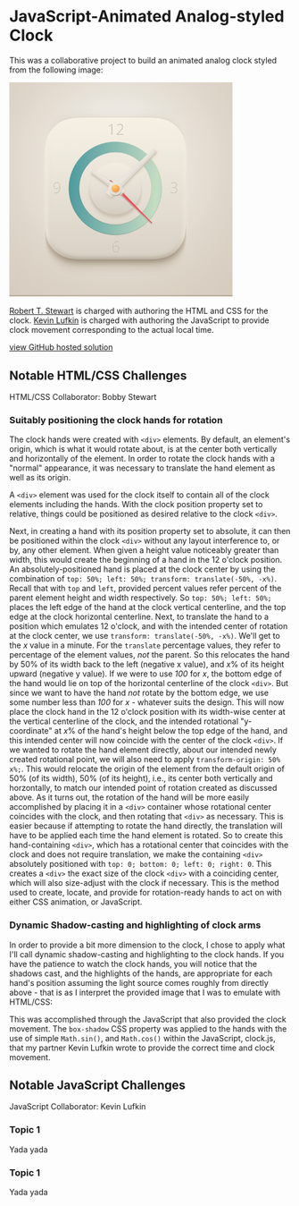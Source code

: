 # JavaScript-Animated Analog-styled Clock

This was a collaborative project to build an animated analog clock styled from the following image:

<img src="UI-Clock-Icon-Blue.png" width="400px">

[Robert T. Stewart](https://github.com/rtstewart) is charged with authoring the HTML and CSS for the clock. [Kevin Lufkin](https://github.com/klufkin) is charged with authoring the JavaScript to provide clock movement corresponding to the actual local time.

[view GitHub hosted solution](https://rtstewart.github.io/animated-analog-clock/clock-analog-QA.html)

## Notable HTML/CSS Challenges

HTML/CSS Collaborator: Bobby Stewart

### Suitably positioning the clock hands for rotation

The clock hands were created with `<div>` elements. By default, an element's origin, which is what it would rotate about, is at the center both vertically and horizontally of the element. In order to rotate the clock hands with a "normal" appearance, it was necessary to translate the hand element as well as its origin.

A `<div>` element was used for the clock itself to contain all of the clock elements including the hands. With the clock position property set to relative, things could be positioned as desired relative to the clock `<div>`.

Next, in creating a hand with its position property set to absolute, it can then be positioned within the clock `<div>` without any layout interference to, or by, any other element. When given a height value noticeably greater than width, this would create the beginning of a hand in the 12 o'clock position. An absolutely-positioned hand is placed at the clock center by using the combination of `top: 50%; left: 50%; transform: translate(-50%, -x%)`. Recall that with `top` and `left`, provided percent values refer percent of the parent element height and width respectively. So `top: 50%; left: 50%;` places the left edge of the hand at the clock vertical centerline, and the top edge at the clock horizontal centerline. Next, to translate the hand to a position which emulates 12 o'clock, and with the intended center of rotation  at the clock center, we use `transform: translate(-50%, -x%)`. We'll get to the *x* value in a minute. For the `translate` percentage values, they refer to percentage of the element values, *not* the parent. So this relocates the hand by 50% of its width back to the left (negative x value), and *x*% of its height upward (negative y value). If we were to use *100* for *x*, the bottom edge of the hand would lie on top of the horizontal centerline of the clock `<div>`. But since we want to have the hand *not* rotate by the bottom edge, we use some number less than *100* for *x* - whatever suits the design. This will now place the clock hand in the 12 o'clock position with its width-wise center at the vertical centerline of the clock, and the intended rotational "y-coordinate" at *x*% of the hand's height below the top edge of the hand, and this intended center will now coincide with the center of the clock `<div>`. If we wanted to rotate the hand element directly, about our intended newly created rotational point, we will also need to apply `transform-origin: 50% x%;`. This would relocate the origin of the element from the default origin of  50% (of its width), 50% (of its height), i.e., its center both vertically and horzontally, to match our intended point of rotation created as discussed above. As it turns out, the rotation of the hand will be more easily accomplished by placing it in a `<div>` container whose rotational center coincides with the clock, and then rotating that `<div>` as necessary. This is easier because if attempting to rotate the hand directly, the translation will have to be applied each time the hand element is rotated. So to create this hand-containing `<div>`, which has a rotational center that coincides with the clock and does not require translation, we make the containing `<div>` absolutely positioned with `top: 0; bottom: 0; left: 0; right: 0`. This creates a `<div>` the exact size of the clock `<div>` with a coinciding center, which will also size-adjust with the clock if necessary. This is the method used to create, locate, and provide for rotation-ready hands to act on with either CSS animation, or JavaScript.


### Dynamic Shadow-casting and highlighting of clock arms

In order to provide a bit more dimension to the clock, I chose to apply what I'll call dynamic shadow-casting and highlighting to the clock hands. If you have the patience to watch the clock hands, you will notice that the shadows cast, and the highlights of the hands, are appropriate for each hand's position assuming the light source comes roughly from directly above - that is as I interpret the provided image that I was to emulate with HTML/CSS:



This was accomplished through the JavaScript that also provided the clock movement. The `box-shadow` CSS property was applied to the hands with the use of simple `Math.sin()`, and `Math.cos()` within the JavaScript, clock.js, that my partner Kevin Lufkin wrote to provide the correct time and clock movement.

## Notable JavaScript Challenges

JavaScript Collaborator: Kevin Lufkin

### Topic 1

Yada yada

### Topic 1

Yada yada